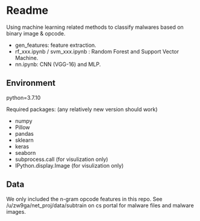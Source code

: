 # Readme

Using machine learning related methods to classify malwares based on binary image & opcode.

- gen_features: feature extraction.
- rf_xxx.ipynb / svm_xxx.ipynb : Random Forest and Support Vector Machine.
- nn.ipynb: CNN (VGG-16) and MLP.

## Environment

python=3.7.10

Required packages: (any relatively new version should work) 

* numpy
* Pillow
* pandas
* sklearn
* keras
* seaborn
* subprocess.call  (for visulization only)
* IPython.display.Image  (for visulization only)

## Data

We only included the n-gram opcode features in this repo.
See /u/zw9ga/net_proj/data/subtrain on cs portal for malware files and malware images. 
